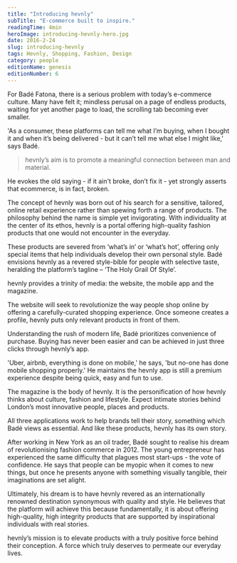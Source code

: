 ```yaml
---
title: "Introducing hevnly"
subTitle: "E-commerce built to inspire."
readingTime: 4min
heroImage: introducing-hevnly-hero.jpg
date: 2016-2-24
slug: introducing-hevnly
tags: Hevnly, Shopping, Fashion, Design
category: people
editionName: genesis
editionNumber: 6
---
```


For Badé Fatona, there is a serious problem with today’s e-commerce culture. Many have felt it; mindless perusal on a page of endless products, waiting for yet another page to load, the scrolling tab becoming ever smaller.

'As a consumer, these platforms can tell me what I’m buying, when I bought it and when it’s being delivered - but it can’t tell me what else I might like,' says Badé.

>hevnly’s aim is to promote a meaningful connection between man and material.

He evokes the old saying - if it ain't broke, don’t fix it - yet strongly asserts that ecommerce, is in fact, broken.

The concept of hevnly was born out of his search for a sensitive, tailored, online retail experience rather than spewing forth a range of products. The philosophy behind the name is simple yet invigorating. With individuality at the center of its ethos, hevnly is a portal offering high-quality fashion products that one would not encounter in the everyday.

These products are severed from ‘what’s in’ or ‘what’s hot’, offering only special items that help individuals develop their own personal style. Badé envisions hevnly as a revered style-bible for people with selective taste, heralding the platform’s tagline – ‘The Holy Grail Of Style’.

hevnly provides a trinity of media: the website, the mobile app and the magazine.

The website will seek to revolutionize the way people shop online by offering a carefully-curated shopping experience. Once someone creates a profile, hevnly puts only relevant products in front of them.

Understanding the rush of modern life, Badé prioritizes convenience of purchase. Buying has never been easier and can be achieved in just three clicks through hevnly’s app.

'Uber, airbnb, everything is done on mobile,' he says, 'but no-one has done mobile shopping properly.' He maintains the hevnly app is still a premium experience despite being quick, easy and fun to use.

The magazine is the body of hevnly. It is the personification of how hevnly thinks about culture, fashion and lifestyle. Expect intimate stories behind London’s most innovative people, places and products.

All three applications work to help brands tell their story, something which Badé views as essential. And like these products, hevnly has its own story.

After working in New York as an oil trader, Badé sought to realise his dream of revolutionising fashion commerce in 2012. The young entrepreneur has experienced the same difficulty that plagues most start-ups - the vote of confidence. He says that people can be myopic when it comes to new things, but once he presents anyone with something visually tangible, their imaginations are set alight.

Ultimately, his dream is to have hevnly revered as an internationally renowned destination synonymous with quality and style. He believes that the platform will achieve this because fundamentally, it is about offering high-quality, high integrity products that are supported by inspirational individuals with real stories.

hevnly’s mission is to elevate products with a truly positive force behind their conception. A force which truly deserves to permeate our everyday lives.
